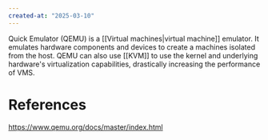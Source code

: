 ```yaml
---
created-at: "2025-03-10"
---
```


Quick Emulator (QEMU) is a [[Virtual machines|virtual machine]] emulator. It emulates hardware components and devices to create a machines isolated from the host. QEMU can also use [[KVM]] to use the kernel and underlying hardware's virtualization capabilities, drastically increasing the performance of VMS.

# References

https://www.qemu.org/docs/master/index.html

